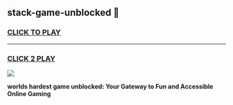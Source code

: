 
## stack-game-unblocked 👋
<h3>
<a href="https://premium.freeplayer.one?title=stack-game-unblocked&ref=14F">CLICK TO PLAY</a></h3>
<hr>

<h3>
<a href="https://premium.freeplayer.one?title=stack-game-unblocked&ref=14F">CLICK 2 PLAY</a>
  
</h3>

<a href="https://premium.freeplayer.one?title=stack-game-unblocked&ref=12F/"><img src="https://clearcache.store/games.png"></a>


**worlds hardest game unblocked: Your Gateway to Fun and Accessible Online Gaming**
